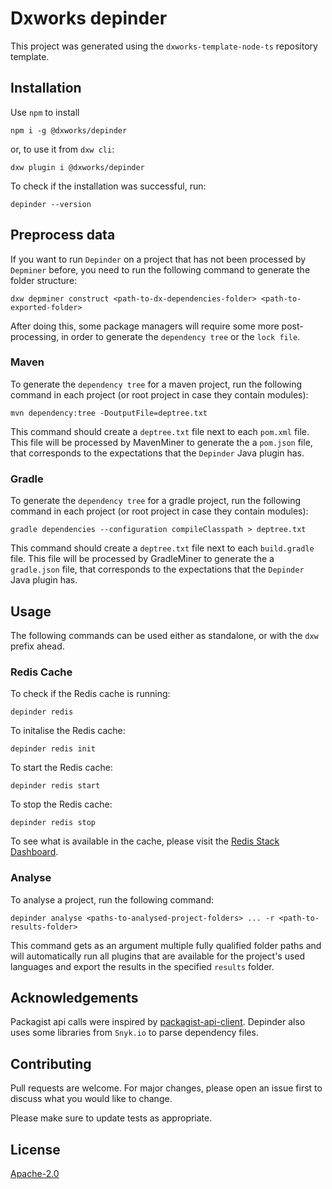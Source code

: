 # Dxworks depinder

This project was generated using the `dxworks-template-node-ts` repository template.

## Installation

Use `npm` to install

```shell
npm i -g @dxworks/depinder
```

or, to use it from `dxw cli`:

```shell
dxw plugin i @dxworks/depinder
```

To check if the installation was successful, run:

```shell
depinder --version
```

## Preprocess data
If you want to run `Depinder` on a project that has not been processed by `Depminer` before, 
you need to run the following command to generate the folder structure:

```shell
dxw depminer construct <path-to-dx-dependencies-folder> <path-to-exported-folder>
```

After doing this, some package managers will require some more post-processing, in order to generate the `dependency tree` or the `lock file`.

### Maven
To generate the `dependency tree` for a maven project, run the following command in each project (or root project in case they contain modules):

```shell
mvn dependency:tree -DoutputFile=deptree.txt
```
This command should create a `deptree.txt` file next to each `pom.xml` file.
This file will be processed by MavenMiner to generate the a `pom.json` file, that corresponds to the expectations that the `Depinder` Java plugin has.


### Gradle
To generate the `dependency tree` for a gradle project, run the following command in each project (or root project in case they contain modules):

```shell
gradle dependencies --configuration compileClasspath > deptree.txt
```
This command should create a `deptree.txt` file next to each `build.gradle` file.
This file will be processed by GradleMiner to generate the a `gradle.json` file, that corresponds to the expectations that the `Depinder` Java plugin has.

## Usage
The following commands can be used either as standalone, or with the `dxw` prefix ahead.

### Redis Cache

To check if the Redis cache is running:
```shell
depinder redis
```

To initalise the Redis cache:
```shell
depinder redis init
```

To start the Redis cache:
```shell
depinder redis start
```

To stop the Redis cache:
```shell
depinder redis stop
```

To see what is available in the cache, please visit the [Redis Stack Dashboard](http://localhost:8001/).

### Analyse
To analyse a project, run the following command:

```shell
depinder analyse <paths-to-analysed-project-folders> ... -r <path-to-results-folder>
```
This command gets as an argument multiple fully qualified folder paths and will automatically run all plugins that are available for the project's used languages 
and export the results in the specified `results` folder.

## Acknowledgements

Packagist api calls were inspired by [packagist-api-client](https://www.npmjs.com/package/packagist-api-client).
Depinder also uses some libraries from `Snyk.io` to parse dependency files.

## Contributing

Pull requests are welcome. For major changes, please open an issue first to discuss what you would like to change.

Please make sure to update tests as appropriate.

## License

[Apache-2.0](https://choosealicense.com/licenses/apache)
